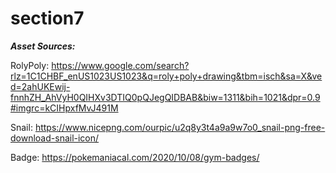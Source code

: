 # section7
***Asset Sources:***

RolyPoly: https://www.google.com/search?rlz=1C1CHBF_enUS1023US1023&q=roly+poly+drawing&tbm=isch&sa=X&ved=2ahUKEwij-fnnhZH_AhVyH0QIHXv3DTIQ0pQJegQIDBAB&biw=1311&bih=1021&dpr=0.9#imgrc=kCIHpxfMvJ491M

Snail: https://www.nicepng.com/ourpic/u2q8y3t4a9a9w7o0_snail-png-free-download-snail-icon/

Badge: https://pokemaniacal.com/2020/10/08/gym-badges/